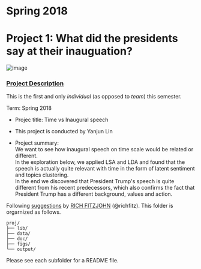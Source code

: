 # Spring 2018
# Project 1: What did the presidents say at their inauguation?

![image](figs/title.jpg)

### [Project Description](doc/)
This is the first and only *individual* (as opposed to *team*) this semester. 

Term: Spring 2018

+ Projec title: Time vs Inaugural speech
+ This project is conducted by Yanjun Lin

+ Project summary:   
We want to see how inaugural speech on time scale would be related or different.   
In the exploration below, we applied LSA and LDA and found that the speech is actually quite relevant with time in the form of latent sentiment and topics clustering.   
In the end we discovered that President Trump's speech is quite different from his recent predecessors, which also confirms the fact that President Trump has a different background, values and action.  

Following [suggestions](http://nicercode.github.io/blog/2013-04-05-projects/) by [RICH FITZJOHN](http://nicercode.github.io/about/#Team) (@richfitz). This folder is orgarnized as follows.

```
proj/
├── lib/
├── data/
├── doc/
├── figs/
└── output/
```

Please see each subfolder for a README file.
